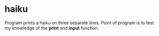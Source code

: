 # haiku
Program prints a haiku on three separate lines. Point of program is to test my knowledge of the **print** and **input** function.
